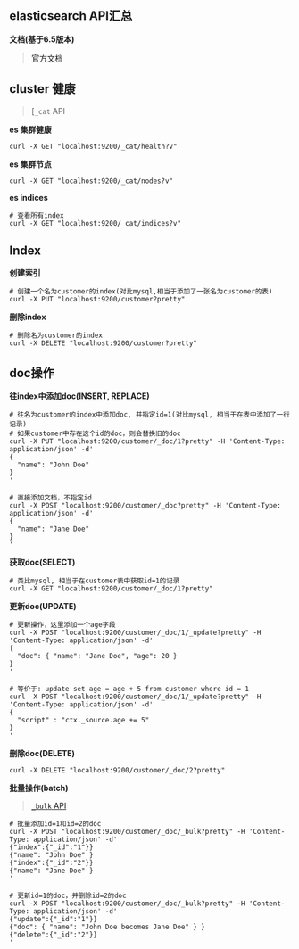 ## elasticsearch API汇总

**文档(基于6.5版本)**

> [官方文档](https://www.elastic.co/guide/en/elasticsearch/reference/6.5/getting-started-search-API.html)

## cluster 健康

>  [`_cat` API

**es 集群健康**

```shell
curl -X GET "localhost:9200/_cat/health?v"
```

**es 集群节点**

```shell
curl -X GET "localhost:9200/_cat/nodes?v"
```

**es indices**

```shell
# 查看所有index
curl -X GET "localhost:9200/_cat/indices?v"
```

## Index

**创建索引**

```shell
# 创建一个名为customer的index(对比mysql,相当于添加了一张名为customer的表)
curl -X PUT "localhost:9200/customer?pretty"
```
**删除index**

```shell
# 删除名为customer的index
curl -X DELETE "localhost:9200/customer?pretty"
```

## doc操作

**往index中添加doc(INSERT, REPLACE)**

```shell
# 往名为customer的index中添加doc, 并指定id=1(对比mysql, 相当于在表中添加了一行记录)
# 如果customer中存在这个id的doc，则会替换旧的doc
curl -X PUT "localhost:9200/customer/_doc/1?pretty" -H 'Content-Type: application/json' -d'
{
  "name": "John Doe"
}
'

# 直接添加文档，不指定id
curl -X POST "localhost:9200/customer/_doc?pretty" -H 'Content-Type: application/json' -d'
{
  "name": "Jane Doe"
}
'

```

**获取doc(SELECT)**

```shell
# 类比mysql, 相当于在customer表中获取id=1的记录
curl -X GET "localhost:9200/customer/_doc/1?pretty"
```

**更新doc(UPDATE)**

```shell
# 更新操作，这里添加一个age字段
curl -X POST "localhost:9200/customer/_doc/1/_update?pretty" -H 'Content-Type: application/json' -d'
{
  "doc": { "name": "Jane Doe", "age": 20 }
}
'

# 等价于: update set age = age + 5 from customer where id = 1
curl -X POST "localhost:9200/customer/_doc/1/_update?pretty" -H 'Content-Type: application/json' -d'
{
  "script" : "ctx._source.age += 5"
}
'
```

**删除doc(DELETE)**

```shell
curl -X DELETE "localhost:9200/customer/_doc/2?pretty"
```

**批量操作(batch)**

> [`_bulk` API](https://www.elastic.co/guide/en/elasticsearch/reference/6.5/docs-bulk.html)

```shell
# 批量添加id=1和id=2的doc
curl -X POST "localhost:9200/customer/_doc/_bulk?pretty" -H 'Content-Type: application/json' -d'
{"index":{"_id":"1"}}
{"name": "John Doe" }
{"index":{"_id":"2"}}
{"name": "Jane Doe" }
'

# 更新id=1的doc，并删除id=2的doc
curl -X POST "localhost:9200/customer/_doc/_bulk?pretty" -H 'Content-Type: application/json' -d'
{"update":{"_id":"1"}}
{"doc": { "name": "John Doe becomes Jane Doe" } }
{"delete":{"_id":"2"}}
'

```

